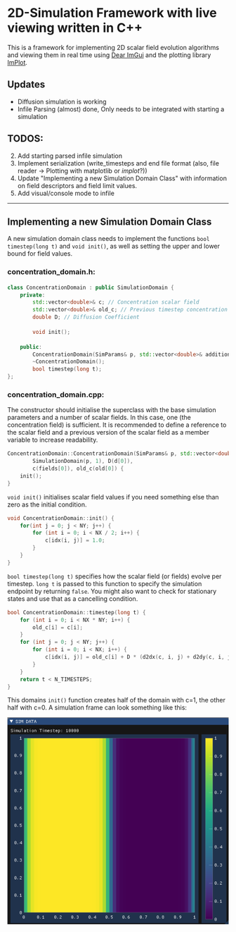 # 2D-Simulation Framework with live viewing written in C++
This is a framework for implementing 2D scalar field evolution algorithms and viewing them in real time using [Dear ImGui](https://github.com/ocornut/imgui) and the plotting library [ImPlot](https://github.com/epezent/implot).

## Updates
- Diffusion simulation is working
- Infile Parsing (almost) done, Only needs to be integrated with starting a simulation

## TODOS:
2. Add starting parsed infile simulation
3. Implement serialization (write_timesteps and end file format (also, file reader -> Plotting with matplotlib or *implot*?))
4. Update "Implementing a new Simulation Domain Class" with information on field descriptors and field limit values.
5. Add visual/console mode to infile
--- 

## Implementing a new Simulation Domain Class

A new simulation domain class needs to implement the functions `bool timestep(long t)` and `void init()`, as well as setting the upper and lower bound for field values.

### concentration_domain.h:
``` cpp
class ConcentrationDomain : public SimulationDomain {
    private: 
        std::vector<double>& c; // Concentration scalar field
        std::vector<double>& old_c; // Previous timestep concentration values;
        double D; // Diffusion Coefficient
        
        void init();
    
    public:
        ConcentrationDomain(SimParams& p, std::vector<double>& additional_params);
        ~ConcentrationDomain();
        bool timestep(long t);
};
```

### concentration_domain.cpp:
The constructor should initialise the superclass with the base simulation parameters and a number of scalar fields. In this case, one (the concentration field) is sufficient. 
It is recommended to define a reference to the scalar field and a previous version of the scalar field as a member variable to increase readability.
```cpp
ConcentrationDomain::ConcentrationDomain(SimParams& p, std::vector<double>& d):
        SimulationDomain(p, 1), D(d[0]),
        c(fields[0]), old_c(old[0]) {
    init();
}
```
`void init()` initialises scalar field values if you need something else than zero as the initial condition.
```cpp
void ConcentrationDomain::init() {
    for(int j = 0; j < NY; j++) {
        for (int i = 0; i < NX / 2; i++) {
            c[idx(i, j)] = 1.0;
        }
    }
}
```
`bool timestep(long t)` specifies how the scalar field (or fields) evolve per timestep. `long t` is passed to this function to specify the simulation endpoint by returning `false`. You might also want to check for stationary states and use that as a cancelling condition.
```cpp
bool ConcentrationDomain::timestep(long t) {
    for (int i = 0; i < NX * NY; i++) {
        old_c[i] = c[i];
    }
    for (int j = 0; j < NY; j++) {
        for (int i = 0; i < NX; i++) {
            c[idx(i, j)] = old_c[i] + D * (d2dx(c, i, j) + d2dy(c, i, j)) * DELTA_T;
        }
    }
    return t < N_TIMESTEPS;
}
```

This domains `init()` function creates half of the domain with c=1, the other half with c=0. A simulation frame can look something like this:

![Simulation Frame](img/diffusion_171220.png)